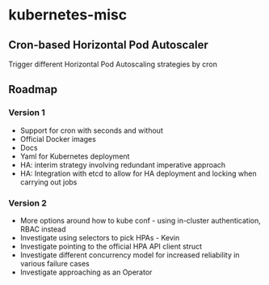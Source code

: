 # kubernetes-misc

## Cron-based Horizontal Pod Autoscaler

Trigger different Horizontal Pod Autoscaling strategies by cron 

## Roadmap

### Version 1
- Support for cron with seconds and without
- Official Docker images
- Docs
- Yaml for Kubernetes deployment
- HA: interim strategy involving redundant imperative approach
- HA: Integration with etcd to allow for HA deployment and locking when carrying out jobs

### Version 2
- More options around how to kube conf - using in-cluster authentication, RBAC instead
- Investigate using selectors to pick HPAs - Kevin
- Investigate pointing to the official HPA API client struct
- Investigate different concurrency model for increased reliability in various failure cases 
- Investigate approaching as an Operator
